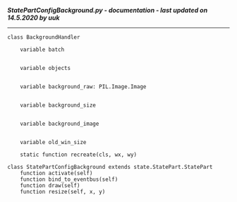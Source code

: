 ***StatePartConfigBackground.py - documentation - last updated on 14.5.2020 by uuk***
___

    class BackgroundHandler

        variable batch


        variable objects


        variable background_raw: PIL.Image.Image


        variable background_size


        variable background_image


        variable old_win_size

        static function recreate(cls, wx, wy)

    class StatePartConfigBackground extends state.StatePart.StatePart
        function activate(self)
        function bind_to_eventbus(self)
        function draw(self)
        function resize(self, x, y)